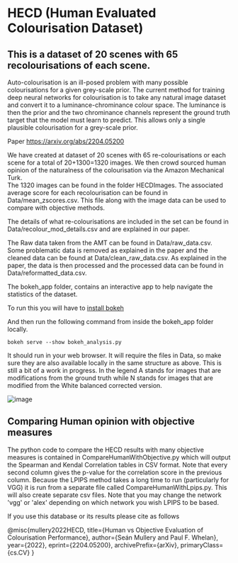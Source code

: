# HECD (Human Evaluated Colourisation Dataset)

## This is a dataset of 20 scenes with 65 recolourisations of each scene.

Auto-colourisation is an ill-posed problem with many possible colourisations for a given grey-scale prior.
The current method for training deep neural networks for colourisation is to take any natural image dataset and convert it to a luminance-chrominance colour space. The luminance is then the prior and the two chrominance channels represent the ground truth target that the model must learn to predict. This allows only a single plausible colourisation for a grey-scale prior.

Paper https://arxiv.org/abs/2204.05200

We have created at dataset of 20 scenes with 65 re-colourisations or each scene for a total of 20+1300=1320 images.
We then crowd sourced human opinion of the naturalness of the colourisation via the Amazon Mechanical Turk.  
The 1320 images can be found in the folder HECDImages.
The associated average score for each recolourisation can be found in Data/mean_zscores.csv. This file along with the image data can be used to compare with objective methods.

The details of what re-colourisations are included in the set can be found in Data/recolour_mod_details.csv and are explained in our paper.

The Raw data taken from the AMT can be found in Data/raw_data.csv.
Some problematic data is removed as explained in the paper and the cleaned data can be found at Data/clean_raw_data.csv.
As explained in the paper, the data is then processed and the processed data can be found in Data/reformatted_data.csv.


The bokeh_app folder, contains an interactive app to help navigate the statistics of the dataset.

To run this you will have to [install bokeh](https://docs.bokeh.org/en/latest/docs/first_steps.html#first-steps)

And then run the following command from inside the bokeh_app folder locally.

    bokeh serve --show bokeh_analysis.py

It should run in your web browser. It will require the files in Data, so make sure they are also available locally in the same structure as above.
This is still a bit of a work in progress. In the legend A stands for images that are modifications from the ground truth while N stands for images that are modified from the White balanced corrected version.

  ![image](Bokeh_Screenshot.png)
  
## Comparing Human opinion with objective measures
The python code to compare the HECD results with many objective measures is contained in CompareHumanWithObjective.py which will output the Spearman and Kendal Correlation tables in CSV format. Note that every second column gives the p-value for the correlation score in the previous column.
Because the LPIPS method takes a long time to run (particularly for VGG) it is run from a separate file called CompareHumanWithLpips.py. This will also create separate csv files. Note that you may change the network 'vgg' or 'alex' depending on which network you wish LPIPS to be based.







If you use this database or its results please cite as follows

@misc{mullery2022HECD,
      title={Human vs Objective Evaluation of Colourisation Performance}, 
      author={Seán Mullery and Paul F. Whelan},
      year={2022},
      eprint={2204.05200},
      archivePrefix={arXiv},
      primaryClass={cs.CV}
}

